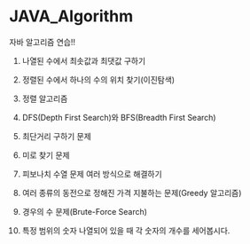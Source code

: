 # JAVA_Algorithm
자바 알고리즘 연습!!

1. 나열된 수에서 최솟값과 최댓값 구하기

2. 정렬된 수에서 하나의 수의 위치 찾기(이진탐색)

3. 정렬 알고리즘

4. DFS(Depth First Search)와 BFS(Breadth First Search)

5. 최단거리 구하기 문제

6. 미로 찾기 문제

7. 피보나치 수열 문제 여러 방식으로 해결하기

8. 여러 종류의 동전으로 정해진 가격 지불하는 문제(Greedy 알고리즘)

9. 경우의 수 문제(Brute-Force Search)

10. 특정 범위의 숫자 나열되어 있을 때 각 숫자의 개수를 세어봅시다.
